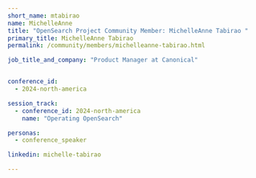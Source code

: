 ```yaml
---
short_name: mtabirao
name: MichelleAnne
title: "OpenSearch Project Community Member: MichelleAnne Tabirao "
primary_title: MichelleAnne Tabirao
permalink: /community/members/michelleanne-tabirao.html

job_title_and_company: "Product Manager at Canonical"


conference_id:
  - 2024-north-america

session_track:
  - conference_id: 2024-north-america
    name: "Operating OpenSearch"

personas:
  - conference_speaker

linkedin: michelle-tabirao

---
```

